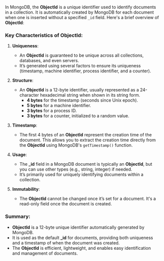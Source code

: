 In MongoDB, the **ObjectId** is a unique identifier used to identify documents in a collection. It is automatically created by MongoDB for each document when one is inserted without a specified `_id` field. Here's a brief overview of **ObjectId**:

### Key Characteristics of ObjectId:

1. **Uniqueness**:
    
    - An **ObjectId** is guaranteed to be unique across all collections, databases, and even servers.
    - It’s generated using several factors to ensure its uniqueness (timestamp, machine identifier, process identifier, and a counter).
2. **Structure**:
    
    - An **ObjectId** is a 12-byte identifier, usually represented as a 24-character hexadecimal string when shown in its string form.
        - **4 bytes** for the timestamp (seconds since Unix epoch).
        - **5 bytes** for a machine identifier.
        - **3 bytes** for a process ID.
        - **3 bytes** for a counter, initialized to a random value.
3. **Timestamp**:
    
    - The first 4 bytes of an **ObjectId** represent the creation time of the document. This allows you to extract the creation time directly from the **ObjectId** using MongoDB's `getTimestamp()` function.
4. **Usage**:
    
    - The **_id** field in a MongoDB document is typically an **ObjectId**, but you can use other types (e.g., string, integer) if needed.
    - It’s primarily used for uniquely identifying documents within a collection.
5. **Immutability**:
    
    - The **ObjectId** cannot be changed once it’s set for a document. It's a read-only field once the document is created.

### Summary:

- **ObjectId** is a 12-byte unique identifier automatically generated by MongoDB.
- It is used as the default **_id** for documents, providing both uniqueness and a timestamp of when the document was created.
- The **ObjectId** is efficient, lightweight, and enables easy identification and management of documents.
		
